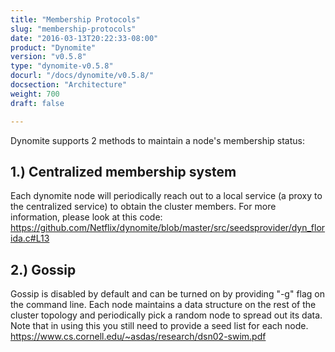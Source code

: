 ```yaml
---
title: "Membership Protocols"
slug: "membership-protocols"
date: "2016-03-13T20:22:33-08:00"
product: "Dynomite"
version: "v0.5.8"
type: "dynomite-v0.5.8"
docurl: "/docs/dynomite/v0.5.8/"
docsection: "Architecture"
weight: 700
draft: false

---
```


Dynomite supports 2 methods to maintain a node's membership status:

## 1.) Centralized membership system

Each dynomite node will periodically reach out to a local service (a proxy to the centralized service) to obtain the cluster members. For more information, please look at this code: https://github.com/Netflix/dynomite/blob/master/src/seedsprovider/dyn_florida.c#L13

## 2.) Gossip

Gossip is disabled by default and can be turned on by providing "-g" flag on the command line. Each node maintains a data structure on the rest of the cluster topology and periodically pick a random node to spread out its data. Note that in using this you still need to provide a seed list for each node. https://www.cs.cornell.edu/~asdas/research/dsn02-swim.pdf
